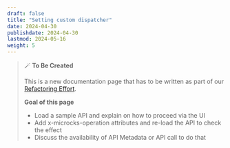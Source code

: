 ```yaml
---
draft: false
title: "Setting custom dispatcher"
date: 2024-04-30
publishdate: 2024-04-30
lastmod: 2024-05-16
weight: 5
---
```


> 🪄 **To Be Created**
>
> This is a new documentation page that has to be written as part of our [Refactoring Effort](https://github.com/microcks/microcks.io/issues/81).
> 
> **Goal of this page**
> * Load a sample API and explain on how to proceed via the UI
> * Add x-microcks-operation attributes and re-load the API to check the effect
> * Discuss the availability of API Metadata or API call to do that